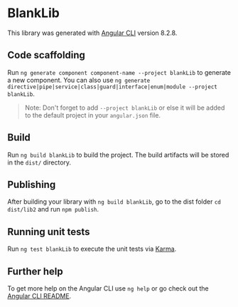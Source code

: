 # BlankLib

This library was generated with [Angular CLI](https://github.com/angular/angular-cli) version 8.2.8.

## Code scaffolding

Run `ng generate component component-name --project blankLib` to generate a new component. You can also use `ng generate directive|pipe|service|class|guard|interface|enum|module --project blankLib`.
> Note: Don't forget to add `--project blankLib` or else it will be added to the default project in your `angular.json` file. 

## Build

Run `ng build blankLib` to build the project. The build artifacts will be stored in the `dist/` directory.

## Publishing

After building your library with `ng build blankLib`, go to the dist folder `cd dist/lib2` and run `npm publish`.

## Running unit tests

Run `ng test blankLib` to execute the unit tests via [Karma](https://karma-runner.github.io).

## Further help

To get more help on the Angular CLI use `ng help` or go check out the [Angular CLI README](https://github.com/angular/angular-cli/blob/master/README.md).

